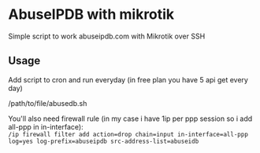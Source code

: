 # AbuseIPDB with mikrotik
Simple script to work abuseipdb.com with Mikrotik over SSH

## Usage

Add script to cron and run everyday (in free plan you have 5 api get every day)

/path/to/file/abusedb.sh

You'll also need firewall rule (in my case i have 1ip per ppp session so i add all-ppp in in-interface):  
`/ip firewall filter add action=drop chain=input in-interface=all-ppp log=yes log-prefix=abuseipdb src-address-list=abuseidb`
